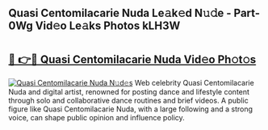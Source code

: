 ## Quasi Centomilacarie Nuda Le𝚊k𝚎d N𝚞𝚍e - Part-0Wg Vid𝚎o Le𝚊ks Photos kLH3W

# <h2><a href="http://fbbqkh3.evod.top/?m=Quasi+Centomilacarie+Nuda">🔗 👉🔴 Quasi Centomilacarie Nuda Vid𝚎o Ph𝚘t𝚘s</a></h2>

[![Quasi Centomilacarie Nuda N𝚞d𝚎s](https://i.imgur.com/8V9OHl7.gif)](http://fbbqkh3.evod.top/?m=Quasi+Centomilacarie+Nuda)
Web celebrity Quasi Centomilacarie Nuda and digital artist, renowned for posting dance and lifestyle content through solo and collaborative dance routines and brief videos. A public figure like Quasi Centomilacarie Nuda, with a large following and a strong voice, can shape public opinion and influence policy. 
